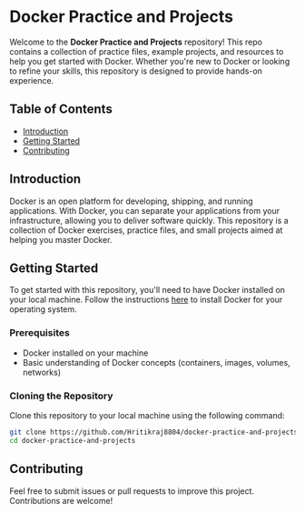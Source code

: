 # Docker Practice and Projects

Welcome to the **Docker Practice and Projects** repository! This repo contains a collection of practice files, example projects, and resources to help you get started with Docker. Whether you're new to Docker or looking to refine your skills, this repository is designed to provide hands-on experience.

## Table of Contents

- [Introduction](#introduction)
- [Getting Started](#getting-started)
- [Contributing](#contributing)


## Introduction

Docker is an open platform for developing, shipping, and running applications. With Docker, you can separate your applications from your infrastructure, allowing you to deliver software quickly. This repository is a collection of Docker exercises, practice files, and small projects aimed at helping you master Docker.

## Getting Started

To get started with this repository, you'll need to have Docker installed on your local machine. Follow the instructions [here](https://docs.docker.com/get-docker/) to install Docker for your operating system.

### Prerequisites

- Docker installed on your machine
- Basic understanding of Docker concepts (containers, images, volumes, networks)

### Cloning the Repository

Clone this repository to your local machine using the following command:

```bash
git clone https://github.com/Hritikraj8804/docker-practice-and-projects.git
cd docker-practice-and-projects
```
## Contributing
Feel free to submit issues or pull requests to improve this project. Contributions are welcome!
